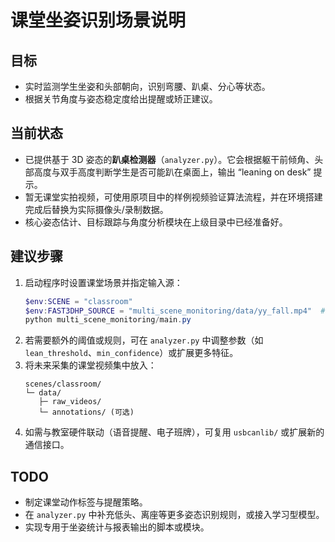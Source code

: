 # 课堂坐姿识别场景说明

## 目标

- 实时监测学生坐姿和头部朝向，识别弯腰、趴桌、分心等状态。
- 根据关节角度与姿态稳定度给出提醒或矫正建议。

## 当前状态

- 已提供基于 3D 姿态的**趴桌检测器**（`analyzer.py`）。它会根据躯干前倾角、头部高度与双手高度判断学生是否可能趴在桌面上，输出 “leaning on desk” 提示。
- 暂无课堂实拍视频，可使用原项目中的样例视频验证算法流程，并在环境搭建完成后替换为实际摄像头/录制数据。
- 核心姿态估计、目标跟踪与角度分析模块在上级目录中已经准备好。

## 建议步骤

1. 启动程序时设置课堂场景并指定输入源：
   ```powershell
   $env:SCENE = "classroom"
   $env:FAST3DHP_SOURCE = "multi_scene_monitoring/data/yy_fall.mp4"  # 或课堂视频
   python multi_scene_monitoring/main.py
   ```
2. 若需要额外的阈值或规则，可在 `analyzer.py` 中调整参数（如 `lean_threshold`、`min_confidence`）或扩展更多特征。
3. 将未来采集的课堂视频集中放入：
   ```
   scenes/classroom/
   └─ data/
      ├─ raw_videos/
      └─ annotations/ (可选)
   ```
4. 如需与教室硬件联动（语音提醒、电子班牌），可复用 `usbcanlib/` 或扩展新的通信接口。

## TODO

- 制定课堂动作标签与提醒策略。
- 在 `analyzer.py` 中补充低头、离座等更多姿态识别规则，或接入学习型模型。
- 实现专用于坐姿统计与报表输出的脚本或模块。
